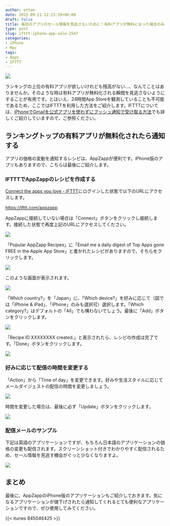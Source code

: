 ```yaml
---
author: ottan
date: 2015-09-21 12:23:19+00:00
draft: false
title: 毎日のアプリのセール情報を見逃さないために！有料アプリが無料になった場合のみメールで通知してくれるサービスを作ろう！
type: post
slug: ifttt-iphone-app-sale-2547
categories:
- iPhone
- Mac
tags:
- Apps
- IFTTT
---
```


![](/uploads/2015/09/150921-55fff6bbaff71.png)






ランキングの上位の有料アプリが欲しいけれども残高がない…、なんてことはありませんか。そのような時は有料アプリが無料化される瞬間を見逃さないようにすることが有用です。とはいえ、24時間App Storeを観測していることも不可能であるため、ここではIFTTTを利用した方法をご紹介します。IFTTTについては、[iPhoneでGmailを公式アプリを使わずにプッシュ通知で受け取る方法](/iphone-gmail-push-490/)でも詳しくご紹介していますので、ご参照ください。





## ランキングトップの有料アプリが無料化されたら通知する





アプリの価格の変動を通知するレシピは、AppZappが便利です。iPhone版のアプリもありますので、こちらは最後にご紹介します。





### IFTTTでAppZappのレシピを作成する





[Connect the apps you love - IFTTT](https://ifttt.com/)にログインした状態で以下のURLにアクセスします。



https://ifttt.com/appzapp



AppZappに接続していない場合は「Connect」ボタンをクリックし接続します。接続した状態で再度上記のURLにアクセスしてください。





![](/uploads/2015/09/150921-55fff6c0b3e2f.png)






「Popular AppZapp Recipes」に「Email me a daily digest of Top Apps gone FREE in the Apple App Store」と書かれたレシピがありますので、そちらをクリックします。





![](/uploads/2015/09/150921-55fff6c36ae5b.png)






このような画面が表示されます。





![](/uploads/2015/09/150921-55fff6c61729f.png)






「Which country?」を「Japan」に、「Which device?」を好みに応じて（図では「iPhone & iPad」、「iPhone」のみも選択可）選択します。「Which category?」はデフォルトの「All」でも構わないでしょう。最後に「Add」ボタンをクリックします。





![](/uploads/2015/09/150921-55fff706c62b0.png)






「Recipe ID XXXXXXXX created.」と表示されたら、レシピの作成は完了です。「Done」ボタンをクリックします。





![](/uploads/2015/09/150921-55fff708e8d85.png)






### 好みに応じて配信の時間を変更する





「Action」から「Time of day」を変更できます。好みや生活スタイルに応じてメールダイジェストの配信の時間を変更しましょう。





![](/uploads/2015/09/150921-55fff6cd5d031.png)






時間を変更した場合は、最後に必ず「Update」ボタンをクリックします。





![](/uploads/2015/09/150921-55fff6cf53bd6.png)






### 配信メールのサンプル





下記は英語のアプリケーションですが、もちろん日本語のアプリケーションの価格の変更も配信されます。スクリーンショット付きでわかりやすく配信されるため、セール情報を見逃す機会がぐっと少なくなりますよ。





![](/uploads/2015/09/150921-55fff6d127119.png)






## まとめ





最後に、AppZappのiPhone版のアプリケーションもご紹介しておきます。気になるアプリケーションが値下げされたら通知してくれるとても便利なアプリケーションですので、ぜひ使用してみてください。



{{< itunes 845046425 >}}
